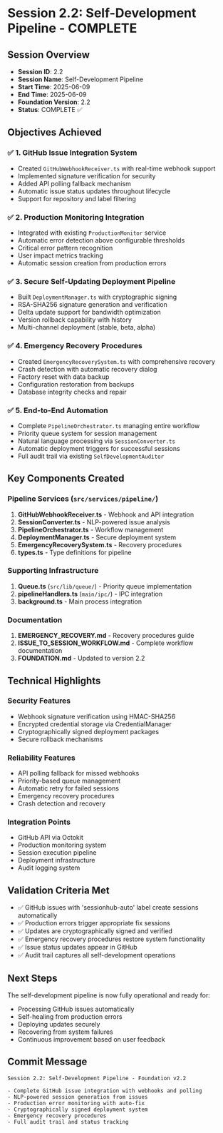 # Session 2.2: Self-Development Pipeline - COMPLETE

## Session Overview
- **Session ID**: 2.2
- **Session Name**: Self-Development Pipeline
- **Start Time**: 2025-06-09
- **End Time**: 2025-06-09
- **Foundation Version**: 2.2
- **Status**: COMPLETE ✅

## Objectives Achieved

### ✅ 1. GitHub Issue Integration System
- Created `GitHubWebhookReceiver.ts` with real-time webhook support
- Implemented signature verification for security
- Added API polling fallback mechanism
- Automatic issue status updates throughout lifecycle
- Support for repository and label filtering

### ✅ 2. Production Monitoring Integration
- Integrated with existing `ProductionMonitor` service
- Automatic error detection above configurable thresholds
- Critical error pattern recognition
- User impact metrics tracking
- Automatic session creation from production errors

### ✅ 3. Secure Self-Updating Deployment Pipeline
- Built `DeploymentManager.ts` with cryptographic signing
- RSA-SHA256 signature generation and verification
- Delta update support for bandwidth optimization
- Version rollback capability with history
- Multi-channel deployment (stable, beta, alpha)

### ✅ 4. Emergency Recovery Procedures
- Created `EmergencyRecoverySystem.ts` with comprehensive recovery
- Crash detection with automatic recovery dialog
- Factory reset with data backup
- Configuration restoration from backups
- Database integrity checks and repair

### ✅ 5. End-to-End Automation
- Complete `PipelineOrchestrator.ts` managing entire workflow
- Priority queue system for session management
- Natural language processing via `SessionConverter.ts`
- Automatic deployment triggers for successful sessions
- Full audit trail via existing `SelfDevelopmentAuditor`

## Key Components Created

### Pipeline Services (`src/services/pipeline/`)
1. **GitHubWebhookReceiver.ts** - Webhook and API integration
2. **SessionConverter.ts** - NLP-powered issue analysis
3. **PipelineOrchestrator.ts** - Workflow management
4. **DeploymentManager.ts** - Secure deployment system
5. **EmergencyRecoverySystem.ts** - Recovery procedures
6. **types.ts** - Type definitions for pipeline

### Supporting Infrastructure
1. **Queue.ts** (`src/lib/queue/`) - Priority queue implementation
2. **pipelineHandlers.ts** (`main/ipc/`) - IPC integration
3. **background.ts** - Main process integration

### Documentation
1. **EMERGENCY_RECOVERY.md** - Recovery procedures guide
2. **ISSUE_TO_SESSION_WORKFLOW.md** - Complete workflow documentation
3. **FOUNDATION.md** - Updated to version 2.2

## Technical Highlights

### Security Features
- Webhook signature verification using HMAC-SHA256
- Encrypted credential storage via CredentialManager
- Cryptographically signed deployment packages
- Secure rollback mechanisms

### Reliability Features
- API polling fallback for missed webhooks
- Priority-based queue management
- Automatic retry for failed sessions
- Emergency recovery procedures
- Crash detection and recovery

### Integration Points
- GitHub API via Octokit
- Production monitoring system
- Session execution pipeline
- Deployment infrastructure
- Audit logging system

## Validation Criteria Met
- ✅ GitHub issues with 'sessionhub-auto' label create sessions automatically
- ✅ Production errors trigger appropriate fix sessions
- ✅ Updates are cryptographically signed and verified
- ✅ Emergency recovery procedures restore system functionality
- ✅ Issue status updates appear in GitHub
- ✅ Audit trail captures all self-development operations

## Next Steps
The self-development pipeline is now fully operational and ready for:
- Processing GitHub issues automatically
- Self-healing from production errors
- Deploying updates securely
- Recovering from system failures
- Continuous improvement based on user feedback

## Commit Message
```
Session 2.2: Self-Development Pipeline - Foundation v2.2

- Complete GitHub issue integration with webhooks and polling
- NLP-powered session generation from issues
- Production error monitoring with auto-fix
- Cryptographically signed deployment system
- Emergency recovery procedures
- Full audit trail and status tracking
```